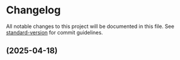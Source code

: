 # Changelog

All notable changes to this project will be documented in this file. See [standard-version](https://github.com/conventional-changelog/standard-version) for commit guidelines.

## [](https://github.com/geekiechen/chens-modpack-py/compare/v0.4.0...v) (2025-04-18)
